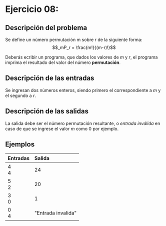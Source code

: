 # **Ejercicio 08:**

## Descripción del problema

Se define un número permutación m sobre r de la siguiente forma:
$$_mP_r = \frac{m!}{(m-r)!}$$ 

Deberás ecribir un programa, que dados los valores de *m* y *r*, el programa imprima el resultado del valor del número **permutación**.


## Descripción de las entradas

Se ingresan dos números enteros, siendo primero el correspondiente a *m* y el segundo a *r*.

## Descripción de las salidas

La salida debe ser el número permutación resultante, o *entrada inválida* en caso de que se ingrese el valor *m* como 0 por ejemplo.

## Ejemplos

| Entradas    | Salida     |
| :--------- | :--------- |
| 4 <br> 4  | 24 |
| 5 <br> 2 | 20 |
| 3 <br> 0 | 1  |
| 0 <br> 4 | "Entrada invalida" |
